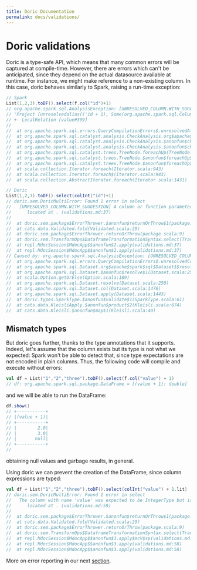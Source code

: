 ```yaml
---
title: Doric Documentation
permalink: docs/validations/
---
```



# Doric validations

Doric is a type-safe API, which means that many common errors will be captured at compile-time. However, there
are errors which can't be anticipated, since they depend on the actual datasource available at runtime. For instance, 
we might make reference to a non-existing column. In this case, doric behaves similarly to Spark,
raising a run-time exception: 

```scala
// Spark
List(1,2,3).toDF().select(f.col("id")+1)
// org.apache.spark.sql.AnalysisException: [UNRESOLVED_COLUMN.WITH_SUGGESTION] A column or function parameter with name `id` cannot be resolved. Did you mean one of the following? [`value`].;
// 'Project [unresolvedalias(('id + 1), Some(org.apache.spark.sql.Column$$Lambda$5045/0x0000000101b94040@1e3a8eb1))]
// +- LocalRelation [value#399]
// 
// 	at org.apache.spark.sql.errors.QueryCompilationErrors$.unresolvedAttributeError(QueryCompilationErrors.scala:221)
// 	at org.apache.spark.sql.catalyst.analysis.CheckAnalysis.org$apache$spark$sql$catalyst$analysis$CheckAnalysis$$failUnresolvedAttribute(CheckAnalysis.scala:143)
// 	at org.apache.spark.sql.catalyst.analysis.CheckAnalysis.$anonfun$checkAnalysis0$5(CheckAnalysis.scala:258)
// 	at org.apache.spark.sql.catalyst.analysis.CheckAnalysis.$anonfun$checkAnalysis0$5$adapted(CheckAnalysis.scala:256)
// 	at org.apache.spark.sql.catalyst.trees.TreeNode.foreachUp(TreeNode.scala:295)
// 	at org.apache.spark.sql.catalyst.trees.TreeNode.$anonfun$foreachUp$1(TreeNode.scala:294)
// 	at org.apache.spark.sql.catalyst.trees.TreeNode.$anonfun$foreachUp$1$adapted(TreeNode.scala:294)
// 	at scala.collection.Iterator.foreach(Iterator.scala:943)
// 	at scala.collection.Iterator.foreach$(Iterator.scala:943)
// 	at scala.collection.AbstractIterator.foreach(Iterator.scala:1431)
```

```scala
// Doric
List(1,2,3).toDF().select(colInt("id")+1)
// doric.sem.DoricMultiError: Found 1 error in select
//   [UNRESOLVED_COLUMN.WITH_SUGGESTION] A column or function parameter with name `id` cannot be resolved. Did you mean one of the following? [`value`].
//   	located at . (validations.md:37)
// 
// 	at doric.sem.package$ErrorThrower.$anonfun$returnOrThrow$1(package.scala:9)
// 	at cats.data.Validated.fold(Validated.scala:29)
// 	at doric.sem.package$ErrorThrower.returnOrThrow(package.scala:9)
// 	at doric.sem.TransformOps$DataframeTransformationSyntax.select(TransformOps.scala:139)
// 	at repl.MdocSession$MdocApp$$anonfun$2.apply(validations.md:37)
// 	at repl.MdocSession$MdocApp$$anonfun$2.apply(validations.md:37)
// Caused by: org.apache.spark.sql.AnalysisException: [UNRESOLVED_COLUMN.WITH_SUGGESTION] A column or function parameter with name `id` cannot be resolved. Did you mean one of the following? [`value`].
// 	at org.apache.spark.sql.errors.QueryCompilationErrors$.unresolvedColumnWithSuggestionError(QueryCompilationErrors.scala:2936)
// 	at org.apache.spark.sql.Dataset.org$apache$spark$sql$Dataset$$resolveException(Dataset.scala:255)
// 	at org.apache.spark.sql.Dataset.$anonfun$resolve$1(Dataset.scala:250)
// 	at scala.Option.getOrElse(Option.scala:189)
// 	at org.apache.spark.sql.Dataset.resolve(Dataset.scala:250)
// 	at org.apache.spark.sql.Dataset.col(Dataset.scala:1476)
// 	at org.apache.spark.sql.Dataset.apply(Dataset.scala:1443)
// 	at doric.types.SparkType.$anonfun$validate$1(SparkType.scala:61)
// 	at cats.data.KleisliApply.$anonfun$product$2(Kleisli.scala:674)
// 	at cats.data.Kleisli.$anonfun$map$1(Kleisli.scala:40)
```

## Mismatch types

But doric goes further, thanks to the type annotations that it supports. Indeed, let's assume that the column 
exists but its type is not what we expected: Spark won't be able to detect that, since type expectations are not 
encoded in plain columns. Thus, the following code will compile and execute without errors:

```scala
val df = List("1","2","three").toDF().select(f.col("value") + 1)
// df: org.apache.spark.sql.package.DataFrame = [(value + 1): double]
```

and we will be able to run the DataFrame:

```scala
df.show()
// +-----------+
// |(value + 1)|
// +-----------+
// |        2.0|
// |        3.0|
// |       null|
// +-----------+
//
```

obtaining null values and garbage results, in general.

Using doric we can prevent the creation of the DataFrame, since column expressions are typed:

```scala
val df = List("1","2","three").toDF().select(colInt("value") + 1.lit)
// doric.sem.DoricMultiError: Found 1 error in select
//   The column with name 'value' was expected to be IntegerType but is of type StringType
//   	located at . (validations.md:59)
// 
// 	at doric.sem.package$ErrorThrower.$anonfun$returnOrThrow$1(package.scala:9)
// 	at cats.data.Validated.fold(Validated.scala:29)
// 	at doric.sem.package$ErrorThrower.returnOrThrow(package.scala:9)
// 	at doric.sem.TransformOps$DataframeTransformationSyntax.select(TransformOps.scala:139)
// 	at repl.MdocSession$MdocApp$$anonfun$3.apply$mcV$sp(validations.md:59)
// 	at repl.MdocSession$MdocApp$$anonfun$3.apply(validations.md:58)
// 	at repl.MdocSession$MdocApp$$anonfun$3.apply(validations.md:58)
```

More on error reporting in our next [section](errors.md).